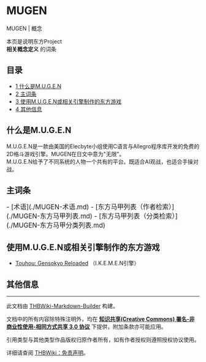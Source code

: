 # MUGEN

<!-- source html: G:\repos\THBWiki-Markdown-Builder\THBWikiMarkdown\Temp\main\3\3c\ns0%3AMUGEN.html -->

MUGEN | 概念

本页是说明东方Project  
 **相关概念定义** 的词条

## 目录

- [1 什么是M.U.G.E.N](#什么是M.U.G.E.N)
- [2 主词条](#主词条)
- [3 使用M.U.G.E.N或相关引擎制作的东方游戏](#使用M.U.G.E.N或相关引擎制作的东方游戏)
- [4 其他信息](#其他信息)





## 什么是M.U.G.E.N
  
M.U.G.E.N是一款由美国的Elecbyte小组使用C语言与Allegro程序库开发的免费的2D格斗游戏引擎。MUGEN在日文中意为"无限"。  
M.U.G.E.N给予了不同系统的人物一个共有的平台。既适合AI观战，也适合手操对战。
  


## 主词条
  
<big>
</big>  
<big>- [术语](./MUGEN-术语.md)
- [东方马甲列表（作者检索）](./MUGEN-东方马甲列表.md)
- [东方马甲列表（分类检索）](./MUGEN-东方马甲分类列表.md)
</big><big></big>  
<big></big>
  


## 使用M.U.G.E.N或相关引擎制作的东方游戏
- [Touhou: Gensokyo Reloaded](./Touhou：_Gensokyo_Reloaded.md) （I.K.E.M.E.N引擎）


## 其他信息




---

此文档由 [THBWiki-Markdown-Builder](https://github.com/Delsin-Yu/THBWiki-Markdown-Builder) 构建。

文档中的所有内容除特殊注明外，均在 [**知识共享(Creative Commons) 署名-非商业性使用-相同方式共享 3.0 协议**](https://creativecommons.org/licenses/by-sa/3.0/deed.zh-hans) 下提供，附加条款亦可能应用。

引用类型与其他类型作品版权归原作者所有，如有作者授权则遵照授权协议使用。

详细请查阅 [THBWiki：免责声明](https://thbwiki.cc/THBWiki:%E5%85%8D%E8%B4%A3%E5%A3%B0%E6%98%8E)。

